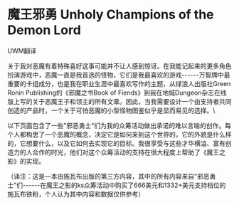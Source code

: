 # 魔王邪勇 Unholy Champions of the Demon Lord

UWM翻译

关于我对恶魔有着特殊喜好这事可能并不让人感到惊讶。在我能记起来的更多角色扮演游戏中，恶魔一直是我首选的怪物，它们是我最喜欢的游戏------万智牌中最重要的卡组成分，也是我在职业生涯中最喜欢写作的主题，从绿浪人出版社Green
Ronin Publishing的《邪魔之书Book of
Fiends》到我在地城Dungeon杂志在线版上写的关于恶魔王子和领主的所有文章。因此，当我需要设计一个由支持者共同创造的产品时，一个关于可怕恶魔的小型怪物图鉴似乎是显而易见的选择。\

以下页面包含了一些"邪恶勇士"们为我的众筹活动做出承诺的难以言喻的创作。每个人都构思了一个恶魔的概念，决定它是如何来到这个世界的，它的外貌是什么样的，它想要什么，以及它如何去实现它的目标。我很享受与这些才华横溢、富有创造力的人合作的时光，他们对这个众筹活动的支持在很大程度上帮助了《魔王之影》的实现。

（译注：这是一本由施瓦布出版的第三方内容，其中的所有内容来自"邪恶勇士"们------在魔王之影的ks众筹活动中购买了666美元和1332+美元支持档位的施瓦布铁粉，个人认为其中内容和数据仅供参考）

